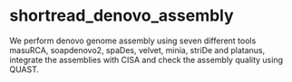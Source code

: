 # shortread_denovo_assembly
We perform denovo genome assembly using seven different tools masuRCA,  soapdenovo2, spaDes, velvet, minia, striDe and platanus, integrate the assemblies with CISA and check the assembly quality using QUAST.
